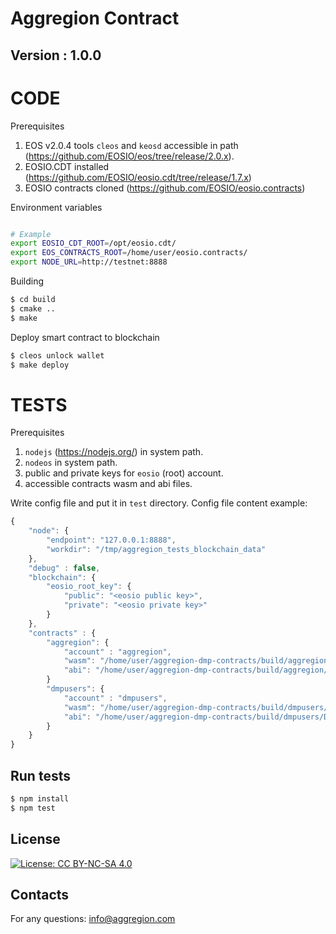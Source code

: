 # Aggregion Contract
## Version : 1.0.0

# CODE

Prerequisites

1. EOS v2.0.4 tools `cleos` and `keosd` accessible in path (https://github.com/EOSIO/eos/tree/release/2.0.x).
1. EOSIO.CDT installed (https://github.com/EOSIO/eosio.cdt/tree/release/1.7.x)
1. EOSIO contracts cloned (https://github.com/EOSIO/eosio.contracts)


Environment variables

```sh

# Example
export EOSIO_CDT_ROOT=/opt/eosio.cdt/
export EOS_CONTRACTS_ROOT=/home/user/eosio.contracts/
export NODE_URL=http://testnet:8888
```

Building

```sh
$ cd build
$ cmake ..
$ make
```

Deploy smart contract to blockchain

```sh
$ cleos unlock wallet
$ make deploy
```

# TESTS

Prerequisites

1. `nodejs` (https://nodejs.org/) in system path.
1. `nodeos` in system path.
1. public and private keys for `eosio` (root) account.
1. accessible contracts wasm and abi files.

Write config file and put it in `test` directory. Config file content example:

```javascript
{
    "node": {
        "endpoint": "127.0.0.1:8888",
        "workdir": "/tmp/aggregion_tests_blockchain_data"
    },
    "debug" : false,
    "blockchain": {
        "eosio_root_key": {
            "public": "<eosio public key>",
            "private": "<eosio private key>"
        }
    },
    "contracts" : {
        "aggregion": {
            "account" : "aggregion",
            "wasm": "/home/user/aggregion-dmp-contracts/build/aggregion/Aggregion.wasm",
            "abi": "/home/user/aggregion-dmp-contracts/build/aggregion/Aggregion.abi"
        }
        "dmpusers": {
            "account" : "dmpusers",
            "wasm": "/home/user/aggregion-dmp-contracts/build/dmpusers/Dmpusers.wasm",
            "abi": "/home/user/aggregion-dmp-contracts/build/dmpusers/Dmpusers.abi"
        }
    }
}

```

## Run tests

```sh
$ npm install
$ npm test
```

## License

[![License: CC BY-NC-SA 4.0](https://img.shields.io/badge/License-CC%20BY--NC--SA%204.0-lightgrey.svg)](https://creativecommons.org/licenses/by-nc-sa/4.0/)

## Contacts
For any questions: info@aggregion.com
